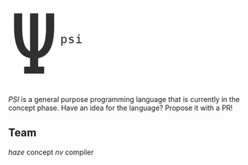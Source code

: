 
![PSI](img/small-logo.png)

*PSI* is a general purpose programming language that is currently in the concept phase.
Have an idea for the language? Propose it with a PR!

## Team
*haze* concept
*nv* compiler
